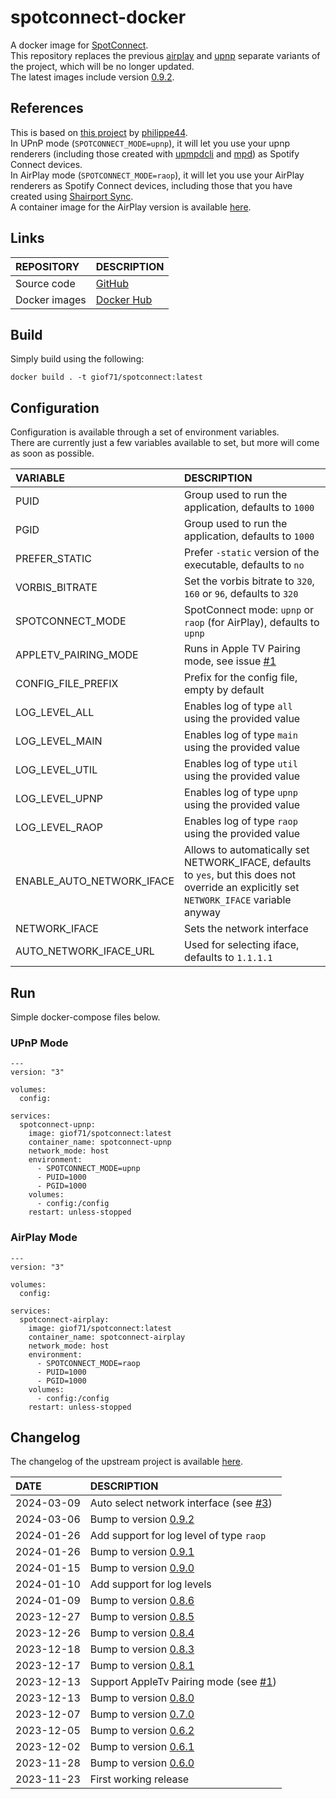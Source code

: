 # spotconnect-docker

A docker image for [SpotConnect](https://github.com/philippe44/SpotConnect).  
This repository replaces the previous [airplay](https://github.com/GioF71/spotconnect-airplay-docker) and [upnp](https://github.com/GioF71/spotconnect-upnp-docker) separate variants of the project, which will be no longer updated.  
The latest images include version [0.9.2](https://github.com/philippe44/SpotConnect/releases/tag/0.9.2).  

## References

This is based on [this project](https://github.com/philippe44/SpotConnect) by [philippe44](https://github.com/philippe44).  
In UPnP mode (`SPOTCONNECT_MODE=upnp`), it will let you use your upnp renderers (including those created with [upmpdcli](https://github.com/GioF71/upmpdcli-docker) and [mpd](https://github.com/giof71/mpd-alsa-docker)) as Spotify Connect devices.  
In AirPlay mode (`SPOTCONNECT_MODE=raop`), it will let you use your AirPlay renderers as Spotify Connect devices, including those that you have created using [Shairport Sync](https://github.com/mikebrady/shairport-sync).  
A container image for the AirPlay version is available [here](https://github.com/GioF71/spotconnect-airplay-docker).  

## Links

REPOSITORY|DESCRIPTION
:---|:---
Source code|[GitHub](https://github.com/GioF71/spotconnect-docker)
Docker images|[Docker Hub](https://hub.docker.com/r/giof71/spotconnect)

## Build

Simply build using the following:

```
docker build . -t giof71/spotconnect:latest
```

## Configuration

Configuration is available through a set of environment variables.  
There are currently just a few variables available to set, but more will come as soon as possible.  

VARIABLE|DESCRIPTION
:---|:---
PUID|Group used to run the application, defaults to `1000`
PGID|Group used to run the application, defaults to `1000`
PREFER_STATIC|Prefer `-static` version of the executable, defaults to `no`
VORBIS_BITRATE|Set the vorbis bitrate to `320`, `160` or `96`, defaults to `320`
SPOTCONNECT_MODE|SpotConnect mode: `upnp` or `raop` (for AirPlay), defaults to `upnp`
APPLETV_PAIRING_MODE|Runs in Apple TV Pairing mode, see issue [#1](https://github.com/GioF71/spotconnect-docker/issues/1)
CONFIG_FILE_PREFIX|Prefix for the config file, empty by default
LOG_LEVEL_ALL|Enables log of type `all` using the provided value
LOG_LEVEL_MAIN|Enables log of type `main` using the provided value
LOG_LEVEL_UTIL|Enables log of type `util` using the provided value
LOG_LEVEL_UPNP|Enables log of type `upnp` using the provided value
LOG_LEVEL_RAOP|Enables log of type `raop` using the provided value
ENABLE_AUTO_NETWORK_IFACE|Allows to automatically set NETWORK_IFACE, defaults to `yes`, but this does not override an explicitly set `NETWORK_IFACE` variable anyway
NETWORK_IFACE|Sets the network interface
AUTO_NETWORK_IFACE_URL|Used for selecting iface, defaults to `1.1.1.1`

## Run

Simple docker-compose files below.  

### UPnP Mode

```
---
version: "3"

volumes:
  config:

services:
  spotconnect-upnp:
    image: giof71/spotconnect:latest
    container_name: spotconnect-upnp
    network_mode: host
    environment:
      - SPOTCONNECT_MODE=upnp
      - PUID=1000
      - PGID=1000
    volumes:
      - config:/config
    restart: unless-stopped
```

### AirPlay Mode

```
---
version: "3"

volumes:
  config:

services:
  spotconnect-airplay:
    image: giof71/spotconnect:latest
    container_name: spotconnect-airplay
    network_mode: host
    environment:
      - SPOTCONNECT_MODE=raop
      - PUID=1000
      - PGID=1000
    volumes:
      - config:/config
    restart: unless-stopped
```

## Changelog

The changelog of the upstream project is available [here](https://github.com/philippe44/SpotConnect/blob/master/CHANGELOG).  

DATE|DESCRIPTION
:---|:---
2024-03-09|Auto select network interface (see [#3](https://github.com/GioF71/spotconnect-docker/issues/3))
2024-03-06|Bump to version [0.9.2](https://github.com/philippe44/SpotConnect/releases/tag/0.9.2)
2024-01-26|Add support for log level of type `raop`
2024-01-26|Bump to version [0.9.1](https://github.com/philippe44/SpotConnect/releases/tag/0.9.1)
2024-01-15|Bump to version [0.9.0](https://github.com/philippe44/SpotConnect/releases/tag/0.9.0)
2024-01-10|Add support for log levels
2024-01-09|Bump to version [0.8.6](https://github.com/philippe44/SpotConnect/releases/tag/0.8.6)
2023-12-27|Bump to version [0.8.5](https://github.com/philippe44/SpotConnect/releases/tag/0.8.5)
2023-12-26|Bump to version [0.8.4](https://github.com/philippe44/SpotConnect/releases/tag/0.8.4)
2023-12-18|Bump to version [0.8.3](https://github.com/philippe44/SpotConnect/releases/tag/0.8.3)
2023-12-17|Bump to version [0.8.1](https://github.com/philippe44/SpotConnect/releases/tag/0.8.1)
2023-12-13|Support AppleTv Pairing mode (see [#1](https://github.com/GioF71/spotconnect-docker/issues/1))
2023-12-13|Bump to version [0.8.0](https://github.com/philippe44/SpotConnect/releases/tag/0.8.0)
2023-12-07|Bump to version [0.7.0](https://github.com/philippe44/SpotConnect/releases/tag/0.7.0)
2023-12-05|Bump to version [0.6.2](https://github.com/philippe44/SpotConnect/releases/tag/0.6.2)
2023-12-02|Bump to version [0.6.1](https://github.com/philippe44/SpotConnect/releases/tag/0.6.1)
2023-11-28|Bump to version [0.6.0](https://github.com/philippe44/SpotConnect/releases/tag/0.6.0)
2023-11-23|First working release
